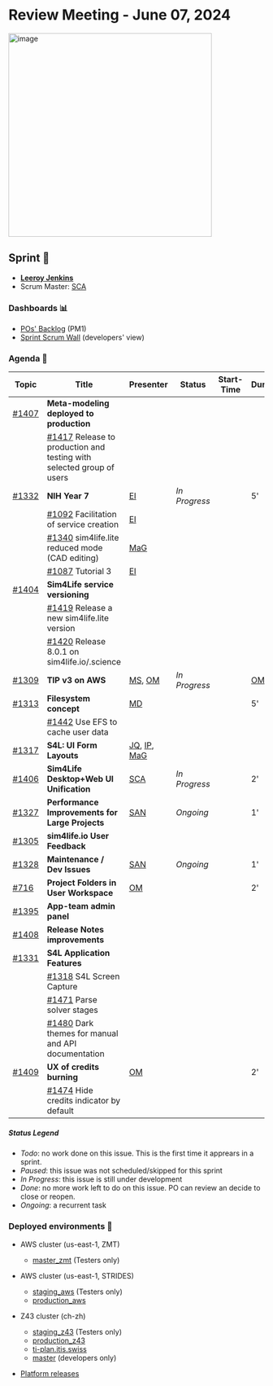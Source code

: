 # Review Meeting - June 07, 2024
<img width="400" alt="image" src="https://github.com/ITISFoundation/osparc-issues/assets/87664284/d60c9ced-eb80-466e-8389-b040b45afa64">

## Sprint 🏃
- [**Leeroy Jenkins**](https://en.wikipedia.org/wiki/Leeroy_Jenkins)
- Scrum Master: [SCA]

### Dashboards 📊

- [POs' Backlog](https://github.com/orgs/ITISFoundation/projects/15/views/14) (PM1)
- [Sprint Scrum Wall](https://github.com/orgs/ITISFoundation/projects/15/views/11) (developers' view)

### Agenda 📝

|Topic|Title|Presenter|Status| Start-Time| Duration |
|--|--|--|--|--|--|
|[#1407]|**Meta-modeling deployed to production**||||
||[#1417] Release to production and testing with selected group of users|||
|[#1332]|**NIH Year 7**|[EI]|_In Progress_||5'
||[#1092] Facilitation of service creation|[EI]|||
||[#1340] sim4life.lite reduced mode (CAD editing)|[MaG]|||
||[#1087] Tutorial 3|[EI]|||
|[#1404]|**Sim4Life service versioning**||||
||[#1419] Release a new sim4life.lite version|||
||[#1420] Release 8.0.1 on sim4life.io/.science|||
|[#1309]|**TIP v3 on AWS**|[MS], [OM]|_In Progress_||[OM]: 3'
|[#1313]|**Filesystem concept**|[MD]|| | 5'
||[#1442] Use EFS to cache user data|||
|[#1317]|**S4L: UI Form Layouts**|[JQ], [IP], [MaG]|||
|[#1406]|**Sim4Life Desktop+Web UI Unification**|[SCA]|_In Progress_||2'
|[#1327]|**Performance Improvements for Large Projects**|[SAN]|_Ongoing_|| 1'
|[#1305]|**sim4life.io User Feedback**||||
|[#1328]|**Maintenance / Dev Issues**|[SAN]|_Ongoing_|| 1'
|[#716]|**Project Folders in User Workspace**|[OM]|||2'
|[#1395]|**App-team admin panel**||||
|[#1408]|**Release Notes improvements**||||
|[#1331]|**S4L Application Features**||||
||[#1318] S4L Screen Capture|||
||[#1471] Parse solver stages|||
||[#1480] Dark themes for manual and API documentation|||
|[#1409]|**UX of credits burning**|[OM]|||2'
||[#1474] Hide credits indicator by default|||


##### Status Legend

- _Todo_: no work done on this issue. This is the first time it apprears in a sprint.
- _Paused_: this issue was not scheduled/skipped for this sprint
- _In Progress_: this issue is still under development
- _Done_: no more work left to do on this issue. PO can review an decide to close or reopen.
- _Ongoing_: a recurrent task

### Deployed environments 🚀

- AWS cluster (us-east-1, ZMT)
  - [master_zmt](https://sim4life.io) (Testers only)
- AWS cluster (us-east-1, STRIDES)
  - [staging_aws](https://staging.osparc.io) (Testers only)
  - [production_aws](https://osparc.io)
- Z43 cluster (ch-zh)
  - [staging_z43](http://osparc-staging.speag.com) (Testers only)
  - [production_z43](http://osparc.speag.com)
  - [ti-plan.itis.swiss](http://ti-plan.itis.swiss)
  - [master](https://osparc-master.speag.com) (developers only)

- [Platform releases](https://github.com/ITISFoundation/osparc-simcore/releases)


[online]: http://status.osparc.io/
[operational]: https://git.speag.com/oSparc/e2e-testing/-/pipelines
[performant]: https://git.speag.com/oSparc/e2e-portal-testing/-/pipelines

[s4l-feedback]: https://z43.fogbugz.com/f/filters/1437/00-Sim4Life-web-Testing-w-Backlog

[#631]: https://github.com/ITISFoundation/osparc-ops-environments/issues/631
[#632]: https://github.com/ITISFoundation/osparc-ops-environments/issues/632
[#645]: https://github.com/ITISFoundation/osparc-ops-environments/issues/645

[#716]: https://github.com/ITISFoundation/osparc-issues/issues/716
[#1080]: https://github.com/ITISFoundation/osparc-issues/issues/1080
[#1087]: https://github.com/ITISFoundation/osparc-issues/issues/1087
[#1092]: https://github.com/ITISFoundation/osparc-issues/issues/1092
[#1102]: https://github.com/ITISFoundation/osparc-issues/issues/1102
[#1112]: https://github.com/ITISFoundation/osparc-issues/issues/1112
[#1291]: https://github.com/ITISFoundation/osparc-issues/issues/1291
[#1305]: https://github.com/ITISFoundation/osparc-issues/issues/1305
[#1306]: https://github.com/ITISFoundation/osparc-issues/issues/1306
[#1307]: https://github.com/ITISFoundation/osparc-issues/issues/1307
[#1309]: https://github.com/ITISFoundation/osparc-issues/issues/1309
[#1310]: https://github.com/ITISFoundation/osparc-issues/issues/1310
[#1311]: https://github.com/ITISFoundation/osparc-issues/issues/1311
[#1312]: https://github.com/ITISFoundation/osparc-issues/issues/1312
[#1313]: https://github.com/ITISFoundation/osparc-issues/issues/1313
[#1315]: https://github.com/ITISFoundation/osparc-issues/issues/1315
[#1317]: https://github.com/ITISFoundation/osparc-issues/issues/1317
[#1318]: https://github.com/ITISFoundation/osparc-issues/issues/1318
[#1320]: https://github.com/ITISFoundation/osparc-issues/issues/1320
[#1321]: https://github.com/ITISFoundation/osparc-issues/issues/1321
[#1322]: https://github.com/ITISFoundation/osparc-issues/issues/1322
[#1324]: https://github.com/ITISFoundation/osparc-issues/issues/1324
[#1325]: https://github.com/ITISFoundation/osparc-issues/issues/1325
[#1326]: https://github.com/ITISFoundation/osparc-issues/issues/1326
[#1327]: https://github.com/ITISFoundation/osparc-issues/issues/1327
[#1328]: https://github.com/ITISFoundation/osparc-issues/issues/1328
[#1329]: https://github.com/ITISFoundation/osparc-issues/issues/1329
[#1330]: https://github.com/ITISFoundation/osparc-issues/issues/1330
[#1331]: https://github.com/ITISFoundation/osparc-issues/issues/1331
[#1332]: https://github.com/ITISFoundation/osparc-issues/issues/1332
[#1333]: https://github.com/ITISFoundation/osparc-issues/issues/1333
[#1335]: https://github.com/ITISFoundation/osparc-issues/issues/1335
[#1336]: https://github.com/ITISFoundation/osparc-issues/issues/1336
[#1337]: https://github.com/ITISFoundation/osparc-issues/issues/1337
[#1339]: https://github.com/ITISFoundation/osparc-issues/issues/1339
[#1340]: https://github.com/ITISFoundation/osparc-issues/issues/1340
[#1342]: https://github.com/ITISFoundation/osparc-issues/issues/1342
[#1343]: https://github.com/ITISFoundation/osparc-issues/issues/1343
[#1345]: https://github.com/ITISFoundation/osparc-issues/issues/1345
[#1349]: https://github.com/ITISFoundation/osparc-issues/issues/1349
[#1351]: https://github.com/ITISFoundation/osparc-issues/issues/1351
[#1360]: https://github.com/ITISFoundation/osparc-issues/issues/1360
[#1362]: https://github.com/ITISFoundation/osparc-issues/issues/1362
[#1363]: https://github.com/ITISFoundation/osparc-issues/issues/1363
[#1364]: https://github.com/ITISFoundation/osparc-issues/issues/1364
[#1366]: https://github.com/ITISFoundation/osparc-issues/issues/1366
[#1380]: https://github.com/ITISFoundation/osparc-issues/issues/1380
[#1381]: https://github.com/ITISFoundation/osparc-issues/issues/1381
[#1382]: https://github.com/ITISFoundation/osparc-issues/issues/1382
[#1395]: https://github.com/ITISFoundation/osparc-issues/issues/1395
[#1396]: https://github.com/ITISFoundation/osparc-issues/issues/1396
[#1404]: https://github.com/ITISFoundation/osparc-issues/issues/1404
[#1406]: https://github.com/ITISFoundation/osparc-issues/issues/1406
[#1407]: https://github.com/ITISFoundation/osparc-issues/issues/1407
[#1408]: https://github.com/ITISFoundation/osparc-issues/issues/1408
[#1409]: https://github.com/ITISFoundation/osparc-issues/issues/1409
[#1417]: https://github.com/ITISFoundation/osparc-issues/issues/1417
[#1419]: https://github.com/ITISFoundation/osparc-issues/issues/1419
[#1420]: https://github.com/ITISFoundation/osparc-issues/issues/1420
[#1442]: https://github.com/ITISFoundation/osparc-issues/issues/1442
[#1471]: https://github.com/ITISFoundation/osparc-issues/issues/1471
[#1474]: https://github.com/ITISFoundation/osparc-issues/issues/1474
[#1480]: https://github.com/ITISFoundation/osparc-issues/issues/1480


[#5293]: https://github.com/ITISFoundation/osparc-simcore/issues/5293
[#5336]: https://github.com/ITISFoundation/osparc-simcore/issues/5336
[#5493]: https://github.com/ITISFoundation/osparc-simcore/issues/5493
[#5554]: https://github.com/ITISFoundation/osparc-simcore/issues/5554
[#5606]: https://github.com/ITISFoundation/osparc-simcore/issues/5606
[#5614]: https://github.com/ITISFoundation/osparc-simcore/issues/5614
[#5625]: https://github.com/ITISFoundation/osparc-simcore/issues/5625
[#5627]: https://github.com/ITISFoundation/osparc-simcore/issues/5627
[#5628]: https://github.com/ITISFoundation/osparc-simcore/issues/5628
[#5630]: https://github.com/ITISFoundation/osparc-simcore/issues/5630
[#5694]: https://github.com/ITISFoundation/osparc-simcore/issues/5694


[ANE]:https://github.com/GitHK
[BL]:https://github.com/dyollb
[DK]:https://github.com/mrnicegyu11
[EI]:https://github.com/elisabettai
[IP]:https://github.com/ignapas
[MB]:https://github.com/bisgaard-itis
[MD]:https://github.com/matusdrobuliak66
[MaG]:https://github.com/mguidon
[MS]:https://github.com/Konohana0608
[Nik]:https://github.com/drniiken
[OM]:https://github.com/odeimaiz
[PC]:https://github.com/pcrespov
[SAN]:https://github.com/sanderegg
[SB]:https://github.com/sbenkler
[SCA]:https://github.com/SCA-ZMT
[TN]:https://github.com/newton1985
[YH]:https://github.com/YuryHrytsuk
[JQ]:https://github.com/jsaq007
[MEST]:https://github.com/konohana0608
[WVG]: https://github.com/wvangeit
